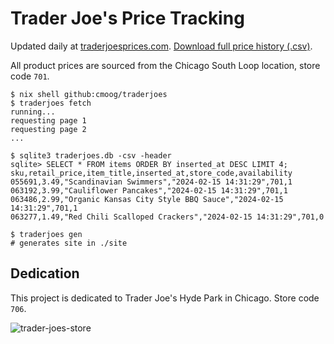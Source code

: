 # Trader Joe's Price Tracking

Updated daily at [traderjoesprices.com](https://traderjoesprices.com).
[Download full price history (.csv)](https://data.traderjoesprices.com/dump.csv).

All product prices are sourced from the Chicago South Loop location, store code `701`.

```console
$ nix shell github:cmoog/traderjoes
$ traderjoes fetch
running...
requesting page 1
requesting page 2
...

$ sqlite3 traderjoes.db -csv -header
sqlite> SELECT * FROM items ORDER BY inserted_at DESC LIMIT 4;
sku,retail_price,item_title,inserted_at,store_code,availability
055691,3.49,"Scandinavian Swimmers","2024-02-15 14:31:29",701,1
063192,3.99,"Cauliflower Pancakes","2024-02-15 14:31:29",701,1
063486,2.99,"Organic Kansas City Style BBQ Sauce","2024-02-15 14:31:29",701,1
063277,1.49,"Red Chili Scalloped Crackers","2024-02-15 14:31:29",701,0

$ traderjoes gen
# generates site in ./site
```

## Dedication

This project is dedicated to Trader Joe's Hyde Park in Chicago. Store code `706`.

![trader-joes-store](https://github.com/cmoog/traderjoes/assets/7585078/1d984c08-55dc-4686-8d2d-60629bfb77a2)

